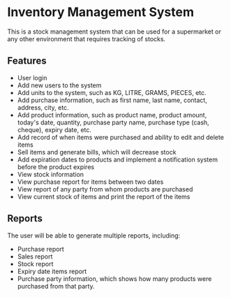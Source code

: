 # Inventory Management System

This is a stock management system that can be used for a supermarket or any other environment that requires tracking of stocks. 

## Features
- User login
- Add new users to the system
- Add units to the system, such as KG, LITRE, GRAMS, PIECES, etc.
- Add purchase information, such as first name, last name, contact, address, city, etc.
- Add product information, such as product name, product amount, today's date, quantity, purchase party name, purchase type (cash, cheque), expiry date, etc.
- Add record of when items were purchased and ability to edit and delete items
- Sell items and generate bills, which will decrease stock
- Add expiration dates to products and implement a notification system before the product expires
- View stock information
- View purchase report for items between two dates
- View report of any party from whom products are purchased
- View current stock of items and print the report of the items

## Reports
The user will be able to generate multiple reports, including:

- Purchase report 
- Sales report 
- Stock report 
- Expiry date items report 
- Purchase party information, which shows how many products were purchased from that party.

